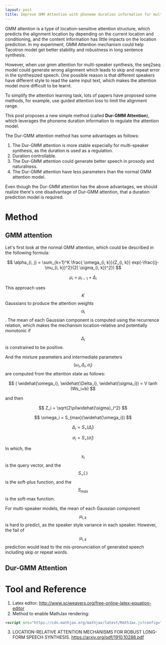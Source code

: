 ```yaml
---
layout: post
title: Improve GMM Attention with phoneme duration information for multi-speaker synthesis
---
```


<script src="https://cdn.mathjax.org/mathjax/latest/MathJax.js?config=TeX-AMS-MML_HTMLorMML" type="text/javascript"></script>

GMM attention is a type of location-sensitive attention structure, which predicts the alignment location by depending on the current location and conditioning, and the content information has little impacts on the location prediction. In my experiment, GMM Attention mechanism could help Tacotron model get better stability and robustness in long sentence synthesis.

However, when use gmm attention for multi-speaker synthesis, the seq2seq model could generate wrong alignment which leads to skip and repeat error in the synthesized speech. One possible reason is that different speakers have different style to read the same input text, which makes the attention model more difficult to be learnt.

To simplify the attention learning task, lots of papers have proposed some methods, for example, use guided attention loss to limit the alignment range. 

This post proposes a new simple method (called **Dur-GMM Attention**), which leverages the phoneme duration information to regulate the attention model. 

The Dur-GMM attention method has some advantages as follows:

1. The Dur-GMM attention is more stable especially for multi-speaker synthesis, as the duration is used as a regulation.
2. Duration controllable.
3. The Dur-GMM attention could generate better speech in prosody and naturalness.
4. The Dur-GMM attention have less parameters than the normal GMM attention model.

Even though the Dur-GMM attention has the above advantages, we should realize there's one disadvantage of Dur-GMM attention, that a duration prediction model is required.

# Method

## GMM attention

Let's first look at the normal GMM attention, which could be described in the following formula:

$$
\alpha_{i, j} = \sum_{k=1}^K \frac{ \omega_{i, k}}{Z_{i, k}} exp(-\frac{(j- \mu_{i, k})^2}{2( \sigma_{i, k})^2}) 
$$

$$
\mu_i = \mu_{i-1} +  \Delta_i
$$

This approach uses $$K$$ Gaussians to produce the attention weights $$\alpha_i$$. The mean of each Gaussian component is computed using the recurrence relation, which makes the mechanism location-relative and potentially monotonic if $$\Delta_i$$ is constrained to be positive.

And the mixture parameters and intermediate parameters $$( \omega_i, \Delta_i, \sigma_i)$$ are computed from the attention state as follows:

$$
( \widehat{\omega_i}, \widehat{\Delta_i}, \widehat{\sigma_i}) = V tanh (Ws_i+b)
$$

and then 

$$
Z_i =  \sqrt{2\pi\widehat{\sigma}_i^2} 
$$

$$
\omega_i = S_{max}(\widehat{\omega_i})
$$

$$
\Delta_i = S_+( \widehat{\Delta}_i)
$$

$$
\sigma_i = S_+( \widehat{\sigma}_i)
$$

In which, the $$s_i$$ is the query vector, and the $$S_+(.)$$ is the soft-plus function, and the $$S_{max}$$ is the soft-max function. 

For multi-speaker models, the mean of each Gaussian component $$\mu_{i, k}$$ is hard to predict, as the speaker style variance in each speaker. However, the fail of $$\mu_{i, k}$$ prediction would lead to the mis-pronunciation of generated speech including skip or repeat words.

## Dur-GMM Attention

# Tool and Reference

1. Latex editor: http://www.sciweavers.org/free-online-latex-equation-editor
2. Method to enable MathJax rendering: 

``` html
<script src="https://cdn.mathjax.org/mathjax/latest/MathJax.js?config=TeX-AMS-MML_HTMLorMML" type="text/javascript"></script>
```

3. LOCATION-RELATIVE ATTENTION MECHANISMS FOR ROBUST LONG-FORM SPEECH SYNTHESIS. https://arxiv.org/pdf/1910.10288.pdf
